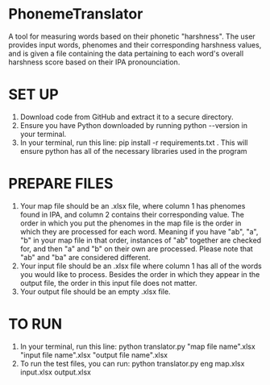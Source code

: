 # PhonemeTranslator
A tool for measuring words based on their phonetic "harshness". The user provides input words, phenomes and their corresponding harshness values, and is given a file containing the data pertaining to each word's overall harshness score based on their IPA pronounciation.

# SET UP
  1. Download code from GitHub and extract it to a secure directory.
  2. Ensure you have Python downloaded by running python --version in your terminal.
  3. In your terminal, run this line:
       pip install -r requirements.txt .
     This will ensure python has all of the necessary libraries used in the program

# PREPARE FILES
  1. Your map file should be an .xlsx file, where column 1 has phenomes found in IPA, and column 2 contains their corresponding value.
     The order in which you put the phenomes in the map file is the order in which they are processed for each word. Meaning if you have "ab",
     "a", "b" in your map file in that order, instances of "ab" together are checked for, and then "a" and "b" on their own are processed.
     Please note that "ab" and "ba" are considered different.
  2. Your input file should be an .xlsx file where column 1 has all of the words you would like to process. Besides the order in which they appear
     in the output file, the order in this input file does not matter.
  3. Your output file should be an empty .xlsx file. 

# TO RUN
  1. In your terminal, run this line:
        python translator.py "map file name".xlsx "input file name".xlsx "output file name".xlsx
  3. To run the test files, you can run:
        python translator.py eng map.xlsx input.xlsx output.xlsx
